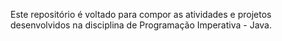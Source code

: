 Este repositório é voltado para compor as atividades e projetos desenvolvidos na disciplina de Programação Imperativa - Java.